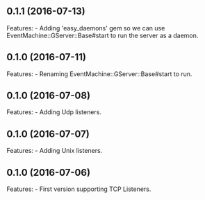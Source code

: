 ## 0.1.1 (2016-07-13)
Features:
    - Adding 'easy_daemons' gem so we can use EventMachine::GServer::Base#start to run the server as a daemon.

## 0.1.0 (2016-07-11)
Features:
    - Renaming EventMachine::GServer::Base#start to run.
    
## 0.1.0 (2016-07-08)
Features:
    - Adding Udp listeners.

## 0.1.0 (2016-07-07)
Features:
    - Adding Unix listeners.

## 0.1.0 (2016-07-06)
Features:
    - First version supporting TCP Listeners.
